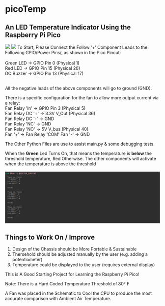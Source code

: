 # picoTemp
## An LED Temperature Indicator Using the Raspberry Pi Pico
<img src="picoTemp.gif"/> 
<img width="75%" src="https://www.raspberrypi.com/documentation/microcontrollers/images/pico-pinout.svg">
To Start, Please Connect the Follow '+' Component Leads to the Following GPIO/Power Pins/, as shown in the Pico Pinout: <br><br>
Green LED -> GPIO Pin 0 (Physical 1)<br>
Red LED -> GPIO Pin 15 (Physical 20)<br>
DC Buzzer -> GPIO Pin 13 (Physical 17)<br><br>

All the negative leads of the above components will go to ground (GND). <br>

There is a specific configuration for the fan to allow more output current via a relay: <br>
Fan Relay 'In' -> GPIO Pin 3 (Physical 5)<br>
Fan Relay DC '+' -> 3.3V V_Out (Physical 36) <br>
Fan Relay DC '-' -> GND <br>
Fan Relay 'NC' -> GND <br>
Fan Relay 'NO' -> 5V V_bus (Physical 40) <Br>
Fan '+' -> Fan Relay 'COM'
Fan '-' -> GND

The Other Python Files are use to assist main.py & some debugging tests.

When the **Green** Led Turns On, that means the temperature is **below** the threshold temperature, Red Otherwise. The other components will activate when the temperature is above the threshold
<br></br> 
<img src="console.PNG">
## Things to Work On / Improve
1. Design of the Chassis should be More Portable & Sustainable
2. Thersehold should be adjusted manually by the user (e.g. adding a potentiometer)
3. Temperature could be displayed to the user (requires external display)

This is A Good Starting Project for Learning the Raspberry Pi Pico!

Note: There is a Hard Coded Temperature Threshold of 80° F

A Fan was placed in the Schematic to Cool the CPU to produce the most accurate comparison with Ambient Air Temperature.
 
